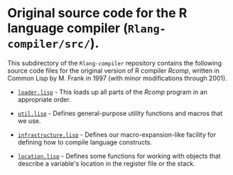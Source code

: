 # Original source code for the R language compiler (`Rlang-compiler/src/`).

This subdirectory of the `Rlang-compiler` repository contains the following
source code files for the original version of R compiler *Rcomp*, written in 
Common Lisp by M. Frank in 1997 (with minor modifications through 2001).

* [`loader.lisp`](loader.lisp "System loader") - This loads up all parts of 
	the *Rcomp* program in an appropriate order.

* [`util.lisp`](util.lisp "Utilities") - Defines general-purpose utility
	functions and macros that we use.

* [`infrastructure.lisp`](infrastructure.lisp "Compilation infrastructure") -
	Defines our macro-expansion-like facility for defining how to compile
	language constructs.

* [`location.lisp`](location.lisp "Location objects") - Defines some functions
	for working with objects that describe a variable's location in the 
	register file or the stack.
	
